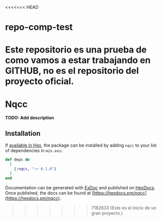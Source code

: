 <<<<<<< HEAD
# repo-comp-test
Este repositorio es una prueba de como vamos a estar trabajando en GITHUB, no es el repositorio del proyecto oficial.
=======
# Nqcc

**TODO: Add description**

## Installation

If [available in Hex](https://hex.pm/docs/publish), the package can be installed
by adding `nqcc` to your list of dependencies in `mix.exs`:

```elixir
def deps do
  [
    {:nqcc, "~> 0.1.0"}
  ]
end
```

Documentation can be generated with [ExDoc](https://github.com/elixir-lang/ex_doc)
and published on [HexDocs](https://hexdocs.pm). Once published, the docs can
be found at [https://hexdocs.pm/nqcc](https://hexdocs.pm/nqcc).

>>>>>>> 7182633 (Este es el inicio de un gran proyecto.)
